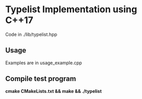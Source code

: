 # Typelist Implementation using C++17

Code in ./lib/typelist.hpp

## Usage

Examples are in usage_example.cpp

## Compile test program

**cmake CMakeLists.txt && make && ./typelist**
